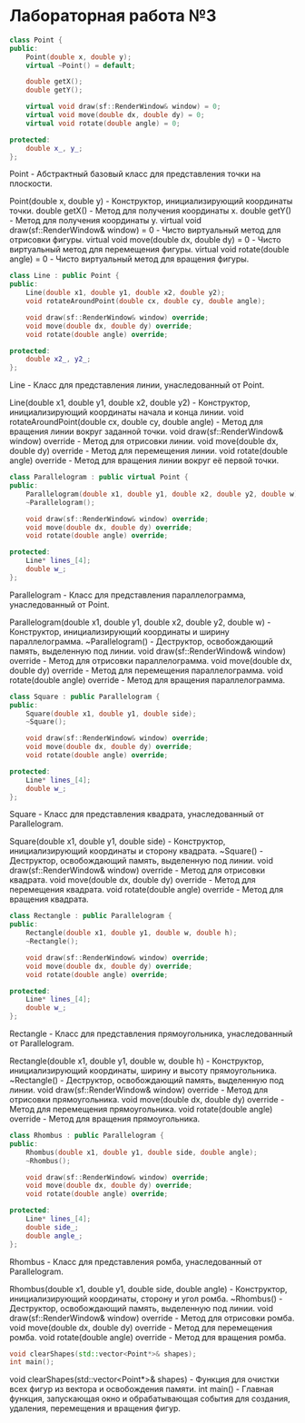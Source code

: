 # Лабораторная работа №3

```cpp
class Point {
public:
    Point(double x, double y);
    virtual ~Point() = default;

    double getX();
    double getY();

    virtual void draw(sf::RenderWindow& window) = 0;
    virtual void move(double dx, double dy) = 0;
    virtual void rotate(double angle) = 0;

protected:
    double x_, y_;
};
```
Point - Абстрактный базовый класс для представления точки на плоскости.

Point(double x, double y) - Конструктор, инициализирующий координаты точки. 
double getX() - Метод для получения координаты x. 
double getY() - Метод для получения координаты y. 
virtual void draw(sf::RenderWindow& window) = 0 - Чисто виртуальный метод для отрисовки фигуры. 
virtual void move(double dx, double dy) = 0 - Чисто виртуальный метод для перемещения фигуры. 
virtual void rotate(double angle) = 0 - Чисто виртуальный метод для вращения фигуры. 

```cpp
class Line : public Point {
public:
    Line(double x1, double y1, double x2, double y2);
    void rotateAroundPoint(double cx, double cy, double angle);

    void draw(sf::RenderWindow& window) override;
    void move(double dx, double dy) override;
    void rotate(double angle) override;

protected:
    double x2_, y2_;
};
```

Line - Класс для представления линии, унаследованный от Point.

Line(double x1, double y1, double x2, double y2) - Конструктор, инициализирующий координаты начала и конца линии.
void rotateAroundPoint(double cx, double cy, double angle) - Метод для вращения линии вокруг заданной точки.
void draw(sf::RenderWindow& window) override - Метод для отрисовки линии.
void move(double dx, double dy) override - Метод для перемещения линии.
void rotate(double angle) override - Метод для вращения линии вокруг её первой точки.

```cpp
class Parallelogram : public virtual Point {
public:
    Parallelogram(double x1, double y1, double x2, double y2, double w);
    ~Parallelogram();

    void draw(sf::RenderWindow& window) override;
    void move(double dx, double dy) override;
    void rotate(double angle) override;

protected:
    Line* lines_[4];
    double w_;
};
```

Parallelogram - Класс для представления параллелограмма, унаследованный от Point.

Parallelogram(double x1, double y1, double x2, double y2, double w) - Конструктор, инициализирующий координаты и ширину параллелограмма.
~Parallelogram() - Деструктор, освобождающий память, выделенную под линии.
void draw(sf::RenderWindow& window) override - Метод для отрисовки параллелограмма.
void move(double dx, double dy) override - Метод для перемещения параллелограмма.
void rotate(double angle) override - Метод для вращения параллелограмма.

```cpp
class Square : public Parallelogram {
public:
    Square(double x1, double y1, double side);
    ~Square();

    void draw(sf::RenderWindow& window) override;
    void move(double dx, double dy) override;
    void rotate(double angle) override;

protected:
    Line* lines_[4];
    double w_;
};
```

Square - Класс для представления квадрата, унаследованный от Parallelogram.

Square(double x1, double y1, double side) - Конструктор, инициализирующий координаты и сторону квадрата.
~Square() - Деструктор, освобождающий память, выделенную под линии.
void draw(sf::RenderWindow& window) override - Метод для отрисовки квадрата.
void move(double dx, double dy) override - Метод для перемещения квадрата.
void rotate(double angle) override - Метод для вращения квадрата.

```cpp
class Rectangle : public Parallelogram {
public:
    Rectangle(double x1, double y1, double w, double h);
    ~Rectangle();

    void draw(sf::RenderWindow& window) override;
    void move(double dx, double dy) override;
    void rotate(double angle) override;

protected:
    Line* lines_[4];
    double w_;
};
```

Rectangle - Класс для представления прямоугольника, унаследованный от Parallelogram.

Rectangle(double x1, double y1, double w, double h) - Конструктор, инициализирующий координаты, ширину и высоту прямоугольника.
~Rectangle() - Деструктор, освобождающий память, выделенную под линии.
void draw(sf::RenderWindow& window) override - Метод для отрисовки прямоугольника.
void move(double dx, double dy) override - Метод для перемещения прямоугольника.
void rotate(double angle) override - Метод для вращения прямоугольника.

```cpp
class Rhombus : public Parallelogram {
public:
    Rhombus(double x1, double y1, double side, double angle);
    ~Rhombus();

    void draw(sf::RenderWindow& window) override;
    void move(double dx, double dy) override;
    void rotate(double angle) override;

protected:
    Line* lines_[4];
    double side_;
    double angle_;
};
```

Rhombus - Класс для представления ромба, унаследованный от Parallelogram.

Rhombus(double x1, double y1, double side, double angle) - Конструктор, инициализирующий координаты, сторону и угол ромба.
~Rhombus() - Деструктор, освобождающий память, выделенную под линии.
void draw(sf::RenderWindow& window) override - Метод для отрисовки ромба.
void move(double dx, double dy) override - Метод для перемещения ромба.
void rotate(double angle) override - Метод для вращения ромба.

```cpp
void clearShapes(std::vector<Point*>& shapes);
int main();
```

void clearShapes(std::vector<Point*>& shapes) - Функция для очистки всех фигур из вектора и освобождения памяти.
int main() - Главная функция, запускающая окно и обрабатывающая события для создания, удаления, перемещения и вращения фигур.
